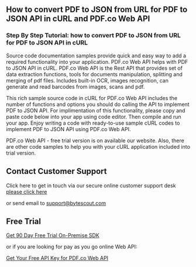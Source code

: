 ## How to convert PDF to JSON from URL for PDF to JSON API in cURL and PDF.co Web API

### Step By Step Tutorial: how to convert PDF to JSON from URL for PDF to JSON API in cURL

Source code documentation samples provide quick and easy way to add a required functionality into your application. PDF.co Web API helps with PDF to JSON API in cURL. PDF.co Web API is the Rest API that provides set of data extraction functions, tools for documents manipulation, splitting and merging of pdf files. Includes built-in OCR, images recognition, can generate and read barcodes from images, scans and pdf.

This rich sample source code in cURL for PDF.co Web API includes the number of functions and options you should do calling the API to implement PDF to JSON API. For implimentation of this functionality, please copy and paste code below into your app using code editor. Then compile and run your app. Enjoy writing a code with ready-to-use sample cURL codes to implement PDF to JSON API using PDF.co Web API.

PDF.co Web API - free trial version is on available our website. Also, there are other code samples to help you with your cURL application included into trial version.

## Contact Customer Support

Click here to get in touch via our secure online customer support desk [please click here](https://bytescout.zendesk.com/hc/en-us/requests/new?subject=PDF.co%20Web%20API%20Question)

or send email to [support@bytescout.com](mailto:support@bytescout.com?subject=PDF.co%20Web%20API%20Question) 

## Free Trial

[Get 90 Day Free Trial On-Premise SDK](https://bytescout.com/download/web-installer?utm_source=github-readme)

or if you are looking for pay as you go online Web API:

[Get Your Free API Key for PDF.co Web API](https://pdf.co/documentation/api?utm_source=github-readme)
